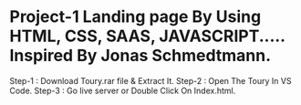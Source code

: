 # Project-1 Landing page By Using HTML, CSS, SAAS, JAVASCRIPT..... Inspired By Jonas Schmedtmann.

Step-1 : Download Toury.rar file & Extract It.
Step-2 : Open The Toury In VS Code.
Step-3 : Go live server or Double Click On Index.html.
